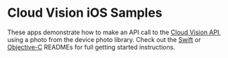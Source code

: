 # Cloud Vision iOS Samples

These apps demonstrate how to make an API call to the [Cloud Vision API](https://cloud.google.com/vision/), using a photo from the device photo library. Check out the [Swift](https://github.com/GoogleCloudPlatform/cloud-vision/tree/master/ios/Swift) or [Objective-C](https://github.com/GoogleCloudPlatform/cloud-vision/tree/master/ios/Objective-C) READMEs for full getting started instructions.